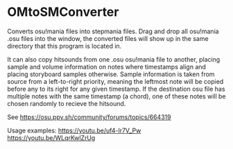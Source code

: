 # OMtoSMConverter

Converts osu!mania files into stepmania files.
Drag and drop all osu!mania .osu files into the window, the converted files will show up in the same directory that this program is located in.

It can also copy hitsounds from one .osu osu!mania file to another, placing sample and volume information on notes where timestamps align and placing storyboard samples otherwise. 
Sample information is taken from source from a left-to-right priority, meaning the leftmost note will be copied before any to its right for any given timestamp. If the destination osu file has multiple notes with the same timestamp (a chord), one of these notes will be chosen randomly to recieve the hitsound.

See https://osu.ppy.sh/community/forums/topics/664319

Usage examples:
https://youtu.be/uf4-lr7V_Pw
https://youtu.be/WLqrKwlZrUg
